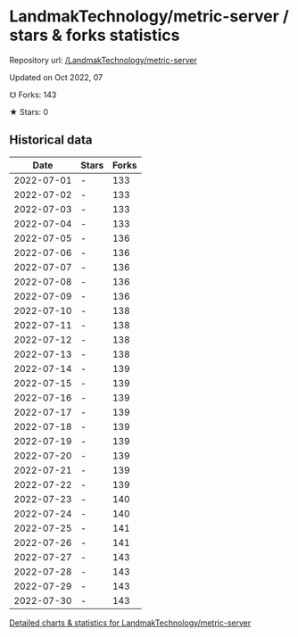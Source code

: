 # LandmakTechnology/metric-server / stars & forks statistics

Repository url: [/LandmakTechnology/metric-server](https://github.com/LandmakTechnology/metric-server)

Updated on Oct 2022, 07

☋ Forks: 143

★ Stars: 0

## Historical data
| Date | Stars | Forks |
|------|-------|-------|
| 2022-07-01 | - | 133 | 
| 2022-07-02 | - | 133 | 
| 2022-07-03 | - | 133 | 
| 2022-07-04 | - | 133 | 
| 2022-07-05 | - | 136 | 
| 2022-07-06 | - | 136 | 
| 2022-07-07 | - | 136 | 
| 2022-07-08 | - | 136 | 
| 2022-07-09 | - | 136 | 
| 2022-07-10 | - | 138 | 
| 2022-07-11 | - | 138 | 
| 2022-07-12 | - | 138 | 
| 2022-07-13 | - | 138 | 
| 2022-07-14 | - | 139 | 
| 2022-07-15 | - | 139 | 
| 2022-07-16 | - | 139 | 
| 2022-07-17 | - | 139 | 
| 2022-07-18 | - | 139 | 
| 2022-07-19 | - | 139 | 
| 2022-07-20 | - | 139 | 
| 2022-07-21 | - | 139 | 
| 2022-07-22 | - | 139 | 
| 2022-07-23 | - | 140 | 
| 2022-07-24 | - | 140 | 
| 2022-07-25 | - | 141 | 
| 2022-07-26 | - | 141 | 
| 2022-07-27 | - | 143 | 
| 2022-07-28 | - | 143 | 
| 2022-07-29 | - | 143 | 
| 2022-07-30 | - | 143 | 


[Detailed charts & statistics for LandmakTechnology/metric-server](https://reviewgithub.com/rep/LandmakTechnology/metric-server)

